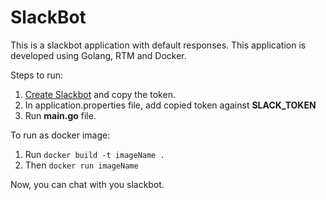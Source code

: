 # SlackBot
This is a slackbot application with default responses. This application is developed using Golang, RTM and Docker.

Steps to run:

1) [Create Slackbot](https://$YOUR_ID.slack.com/apps/A0F7YS25R-bots) and copy the token.
2) In application.properties file, add copied token against **SLACK_TOKEN**
3) Run __main.go__ file.

To run as docker image:
1) Run `docker build -t imageName .`
2) Then `docker run imageName`

Now, you can chat with you slackbot.
